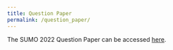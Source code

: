 ```yaml
---
title: Question Paper
permalink: /question_paper/
---
```


The SUMO 2022 Question Paper can be accessed [here](../assets/pdfs/SUMO_Questions_2022.pdf). 

